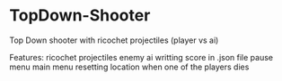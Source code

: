 # TopDown-Shooter
 Top Down shooter with ricochet projectiles (player vs ai)


Features:
ricochet projectiles
enemy ai
writting score in .json file
pause menu
main menu
resetting location when one of the players dies